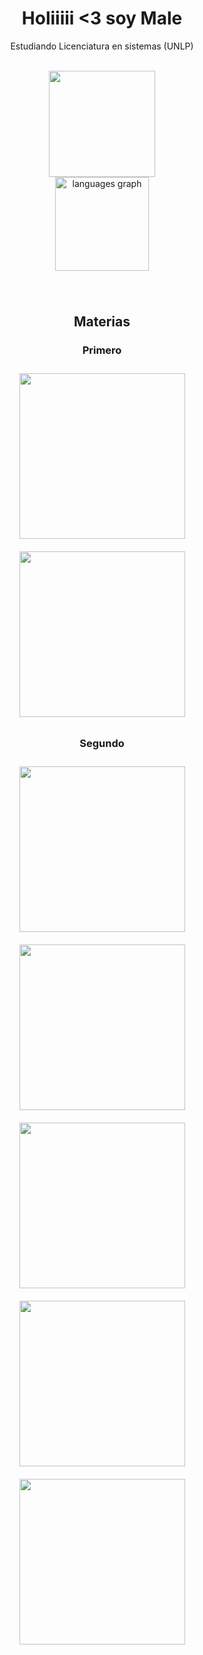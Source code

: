 <h1 align="center">Holiiiii <3 soy Male</h1>

<p align="center">Estudiando Licenciatura  en sistemas (UNLP)</p>

<br clear="both">

<div align="center">
  <img height="170" src="https://media1.tenor.com/m/RS644aE7pucAAAAd/marceline.gif"  />
</div>

<div align="center">
  <img src="https://github-readme-stats.vercel.app/api/top-langs?username=maledattoli&locale=es&hide_title=false&layout=compact&card_width=320&langs_count=5&theme=nightowl&hide_border=false&order=2" height="150" alt="languages graph"  />
</div>

###

<br clear="both">

<h2 align="center">Materias</h2>

<div align="center">
  <h3 align="center"><b>Primero</b></h3>
  <a href="https://github.com/maledattoli/ARQUI">
        <img width="265" src="https://denvercoder1-github-readme-stats.vercel.app/api/pin/?username=maledattoli&repo=ARQUI&theme=nightowl&bg_color=1F222E&icon_color=F8D866&show_icons=false&border_color=6a0dad&cache_seconds=0" style="margin: 10px;">
    </a>
  <a href="https://github.com/maledattoli/TALLER">
        <img width="265" src="https://denvercoder1-github-readme-stats.vercel.app/api/pin/?username=maledattoli&repo=TALLER&theme=nightowl&bg_color=1F222E&icon_color=F8D866&show_icons=false&border_color=6a0dad&cache_seconds=0" style="margin: 10px;">
    </a>
 </div> 
 
<div align="center">
  <h3 align="center"><b>Segundo</b></h3>
  <a href="https://github.com/maledattoli/AYED">
        <img width="265" src="https://denvercoder1-github-readme-stats.vercel.app/api/pin/?username=maledattoli&repo=AYED&theme=nightowl&bg_color=1F222E&icon_color=F8D866&show_icons=false&border_color=6a0dad&cache_seconds=0" style="margin: 10px;">
    </a>
  <a href="https://github.com/maledattoli/FOD">
        <img width="265" src="https://denvercoder1-github-readme-stats.vercel.app/api/pin/?username=maledattoli&repo=FOD&theme=nightowl&bg_color=1F222E&icon_color=F8D866&show_icons=false&border_color=6a0dad&cache_seconds=0" style="margin: 10px;">
    </a>
  <a href="https://github.com/maledattoli/OO1">
        <img width="265" src="https://denvercoder1-github-readme-stats.vercel.app/api/pin/?username=maledattoli&repo=OO1&theme=nightowl&bg_color=1F222E&icon_color=F8D866&show_icons=false&border_color=6a0dad&cache_seconds=0" style="margin: 10px;">
    </a>
  <a href="https://github.com/maledattoli/INGE-1">
        <img width="265" src="https://denvercoder1-github-readme-stats.vercel.app/api/pin/?username=maledattoli&repo=INGE-1&theme=nightowl&bg_color=1F222E&icon_color=F8D866&show_icons=false&border_color=6a0dad&cache_seconds=0" style="margin: 10px;">
    </a>
  <a href="https://github.com/maledattoli/ISO">
        <img width="265" src="https://denvercoder1-github-readme-stats.vercel.app/api/pin/?username=maledattoli&repo=ISO&theme=nightowl&bg_color=1F222E&icon_color=F8D866&show_icons=false&border_color=6a0dad&cache_seconds=0" style="margin: 10px;">
    </a>
</div>

###
